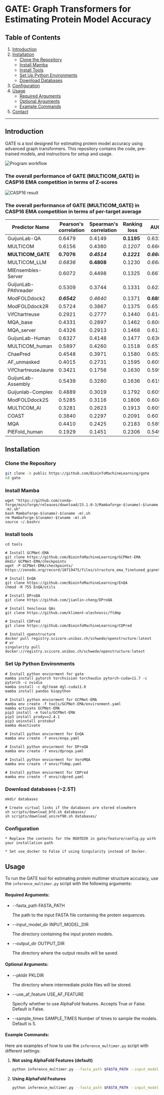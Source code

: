 # GATE: Graph Transformers for Estimating Protein Model Accuracy

## Table of Contents
1. [Introduction](#introduction)
2. [Installation](#installation)
   - [Clone the Repository](#clone-the-repository)
   - [Install Mamba](#install-mamba)
   - [Install Tools](#install-tools)
   - [Set Up Python Environments](#set-up-python-environments)
   - [Download Databases](#download-databases)
3. [Configuration](#configuration)
4. [Usage](#usage)
   - [Required Arguments](#required-arguments)
   - [Optional Arguments](#optional-arguments)
   - [Example Commands](#example-commands)
5. [Contact](#contact)

---

## Introduction

GATE is a tool designed for estimating protein model accuracy using advanced graph transformers. This repository contains the code, pre-trained models, and instructions for setup and usage.

![Program workflow](imgs/Gate_workflow_v2.jpg)

### The overall performance of GATE (MULTICOM_GATE) in CASP16 EMA competition in terms of Z-scores

![CASP16 result](imgs/global_SCORE_summed_zscore_ranking.png)

### The overall performance of GATE (MULTICOM_GATE) in CASP16 EMA competition in terms of per-target average

| **Predictor Name**      | **Pearson's correlation** | **Spearman's correlation** | **Ranking loss** | **AUC**  |
|-------------------------|------------|------------|------------------|----------|
| GuijunLab-QA            | 0.6479     | 0.4149     | **0.1195**       | 0.6328   |
| MULTICOM                | 0.6156     | 0.4380     | _0.1207_         | 0.6660   |
| **MULTICOM_GATE**       | **0.7076** | _**0.4514**_ | _**0.1221**_     | _**0.6680**_ |
| MULTICOM_LLM            | _0.6836_   | **0.4808** | 0.1230           | _0.6685_ |
| MIEnsembles-Server      | 0.6072     | 0.4498     | 0.1325           | 0.6670   |
| GuijunLab-PAthreader    | 0.5309     | 0.3744     | 0.1331           | 0.6237   |
| ModFOLDdock2            | _**0.6542**_ | _0.4640_   | 0.1371           | **0.6859** |
| ModFOLDdock2R           | 0.5724     | 0.3867     | 0.1375           | 0.6518   |
| VifChartreuse           | 0.2921     | 0.2777     | 0.1440           | 0.6149   |
| MQA_base                | 0.4331     | 0.2897     | 0.1462           | 0.6085   |
| MQA_server              | 0.4326     | 0.2913     | 0.1468           | 0.6120   |
| GuijunLab-Human         | 0.6327     | 0.4148     | 0.1477           | 0.6368   |
| MULTICOM_human          | 0.5897     | 0.4260     | 0.1518           | 0.6576   |
| ChaePred                | 0.4548     | 0.3971     | 0.1580           | 0.6534   |
| AF_unmasked             | 0.4015     | 0.2731     | 0.1595           | 0.6052   |
| VifChartreuseJaune      | 0.3421     | 0.1756     | 0.1630           | 0.5951   |
| GuijunLab-Assembly      | 0.5439     | 0.3280     | 0.1636           | 0.6191   |
| Guijunlab-Complex       | 0.4889     | 0.3019     | 0.1792           | 0.6054   |
| ModFOLDdock2S           | 0.5285     | 0.3116     | 0.1806           | 0.6084   |
| MULTICOM_AI             | 0.3281     | 0.2623     | 0.1913           | 0.6057   |
| COAST                   | 0.3840     | 0.2297     | 0.2091           | 0.6072   |
| MQA                     | 0.4410     | 0.2425     | 0.2183           | 0.5858   |
| PIEFold_human           | 0.1929     | 0.1451     | 0.2306           | 0.5497   |



## Installation

### Clone the Repository

```bash
git clone -b public https://github.com/BioinfoMachineLearning/gate
cd gate
```


### Install Mamba

```
wget "https://github.com/conda-forge/miniforge/releases/download/23.1.0-3/Mambaforge-$(uname)-$(uname -m).sh"
bash Mambaforge-$(uname)-$(uname -m).sh 
rm Mambaforge-$(uname)-$(uname -m).sh
source ~/.bashrc  
```

### Install tools

```
cd tools

# Install GCPNet-EMA
git clone https://github.com/BioinfoMachineLearning/GCPNet-EMA
mkdir GCPNet-EMA/checkpoints
wget -P GCPNet-EMA/checkpoints/ https://zenodo.org/record/10719475/files/structure_ema_finetuned_gcpnet_i2d5t9xh_best_epoch_106.ckpt

# Install EnQA
git clone https://github.com/BioinfoMachineLearning/EnQA
chmod -R 755 EnQA/utils

# Install DProQA
git clone https://github.com/jianlin-cheng/DProQA

# Install Venclovas QAs
git clone https://github.com/kliment-olechnovic/ftdmp

# Install CDPred
git clone https://github.com/BioinfoMachineLearning/CDPred

# Install openstructure
docker pull registry.scicore.unibas.ch/schwede/openstructure:latest
# or
singularity pull docker://registry.scicore.unibas.ch/schwede/openstructure:latest
```

### Set Up Python Environments

``` 
# Install python enviorment for gate
mamba install pytorch torchvision torchaudio pytorch-cuda=11.7 -c pytorch -c nvidia
mamba install -c dglteam dgl-cuda11.0
mamba install pandas biopython

# Install python enviorment for GCPNet-EMA
mamba env create -f tools/GCPNet-EMA/environment.yaml
mamba activate GCPNet-EMA
pip3 install -e tools/GCPNet-EMA
pip3 install prody==2.4.1
pip3 uninstall protobuf
mamba deactivate

# Install python enviorment for EnQA
mamba env create -f envs/enqa.yaml

# Install python enviorment for DProQA
mamba env create -f envs/dproqa.yaml

# Install python enviorment for VoroMQA
mamba env create -f envs/ftdmp.yaml

# Install python enviorment for CDPred
mamba env create -f envs/cdpred.yaml

```

### Download databases (~2.5T)

```
mkdir databases

# Create virtual links if the databases are stored elsewhere
sh scripts/download_bfd.sh databases/
sh scripts/download_uniref90.sh databases/
```

### **Configuration**
    
    * Replace the contents for the ROOTDIR in gate/feature/config.py with your installation path

    * Set use_docker to False if using Singularity instead of Docker.

## Usage

To run the GATE tool for estimating protein multimer structure accuracy, use the `inference_multimer.py` script with the following arguments:

#### Required Arguments:
* --fasta_path FASTA_PATH

    The path to the input FASTA file containing the protein sequences.

* --input_model_dir INPUT_MODEL_DIR
    
    The directory containing the input protein models.

* --output_dir OUTPUT_DIR
    
    The directory where the output results will be saved.

#### Optional Arguments:
* --pkldir PKLDIR

    The directory where intermediate pickle files will be stored.

* --use_af_feature USE_AF_FEATURE

    Specify whether to use AlphaFold features. Accepts True or False. Default is False.

* --sample_times SAMPLE_TIMES
    Number of times to sample the models. Default is 5.

#### Example Commands:

Here are examples of how to use the `inference_multimer.py` script with different settings:

1. **Not using AlphaFold Features (default)**

   ```bash
   python inference_multimer.py --fasta_path $FASTA_PATH --input_model_dir $INPUT_MODEL_DIR --output_dir $OUTPUT_DIR

2. **Using AlphaFold Features**
    ```bash
    python inference_multimer.py --fasta_path $FASTA_PATH --input_model_dir $INPUT_MODEL_DIR --output_dir $OUTPUT_DIR --pkldir $PKLDIR --use_af_feature True
    ```
